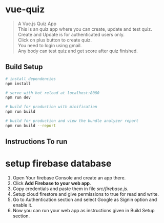 # vue-quiz

> A Vue.js Quiz App<br>
>This is an quiz app where you can create, update and test quiz.<br>
Create and Update is for authenticated users only.<br>
Click on plus button to create quiz.<br>
You need to login using gmail.<br>
Any body can test quiz and get score after quiz finished.

## Build Setup

``` bash
# install dependencies
npm install

# serve with hot reload at localhost:8080
npm run dev

# build for production with minification
npm run build

# build for production and view the bundle analyzer report
npm run build --report


```

## Instructions To run


# setup firebase database
>
1. Open Your firebase Console and create an app there.<br>
2. Click <b>Add Firebase to your web app</b>.<br>
3. Copy credentials and paste them in file <i>src/firebase.js</i>.<br>
4. Setup cloud firestore and give permissions to true for read and write.<br>
5. Go to Authentication section and select Google as Signin option and enable it.<br> 
6. Now you can run your web app as instructions given in Build Setup section.
